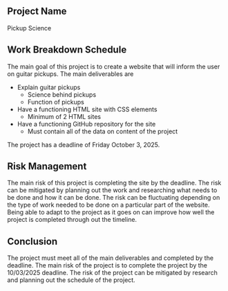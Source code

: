 ## Project Name

Pickup Science

## Work Breakdown Schedule

The main goal of this project is to create a website that will inform the user on guitar pickups.
The main deliverables are
* Explain guitar pickups
	* Science behind pickups
	* Function of pickups
* Have a functioning HTML site with CSS elements
	* Minimum of 2 HTML sites
* Have a functioning GitHub repository for the site
	* Must contain all of the data on content of the project

The project has a deadline of Friday October 3, 2025.

## Risk Management

The main risk of this project is completing the site by the deadline.
The risk can be mitigated by planning out the work and researching what needs to be done and how it can be done.
The risk can be fluctuating depending on the type of work needed to be done on a particular part of the website.
Being able to adapt to the project as it goes on can improve how well the project is completed through out the timeline.

## Conclusion

The project must meet all of the main deliverables and completed by the deadline.
The main risk of the project is to complete the project by the 10/03/2025 deadline.
The risk of the project can be mitigated by research and planning out the schedule of the project.
